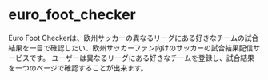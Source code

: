 # euro_foot_checker
Euro Foot Checkerは、欧州サッカーの異なるリーグにある好きなチームの試合結果を一目で確認したい、欧州サッカーファン向けのサッカーの試合結果配信サービスです。
ユーザーは異なるリーグにある好きなチームを登録し、試合結果を一つのページで確認することが出来ます。
